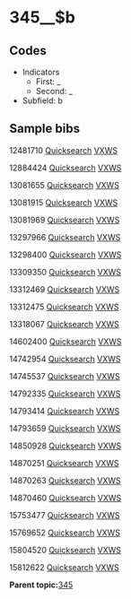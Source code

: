 # 345\_\_$b

## Codes

-   Indicators
    -   First: \_
    -   Second: \_
-   Subfield: b

## Sample bibs

12481710 [Quicksearch](https://search.library.yale.edu/catalog/12481710) [VXWS](http://prodorbis.library.yale.edu:7014/vxws/GetHoldingsService?bibId=12481710)

12884424 [Quicksearch](https://search.library.yale.edu/catalog/12884424) [VXWS](http://prodorbis.library.yale.edu:7014/vxws/GetHoldingsService?bibId=12884424)

13081655 [Quicksearch](https://search.library.yale.edu/catalog/13081655) [VXWS](http://prodorbis.library.yale.edu:7014/vxws/GetHoldingsService?bibId=13081655)

13081915 [Quicksearch](https://search.library.yale.edu/catalog/13081915) [VXWS](http://prodorbis.library.yale.edu:7014/vxws/GetHoldingsService?bibId=13081915)

13081969 [Quicksearch](https://search.library.yale.edu/catalog/13081969) [VXWS](http://prodorbis.library.yale.edu:7014/vxws/GetHoldingsService?bibId=13081969)

13297966 [Quicksearch](https://search.library.yale.edu/catalog/13297966) [VXWS](http://prodorbis.library.yale.edu:7014/vxws/GetHoldingsService?bibId=13297966)

13298400 [Quicksearch](https://search.library.yale.edu/catalog/13298400) [VXWS](http://prodorbis.library.yale.edu:7014/vxws/GetHoldingsService?bibId=13298400)

13309350 [Quicksearch](https://search.library.yale.edu/catalog/13309350) [VXWS](http://prodorbis.library.yale.edu:7014/vxws/GetHoldingsService?bibId=13309350)

13312469 [Quicksearch](https://search.library.yale.edu/catalog/13312469) [VXWS](http://prodorbis.library.yale.edu:7014/vxws/GetHoldingsService?bibId=13312469)

13312475 [Quicksearch](https://search.library.yale.edu/catalog/13312475) [VXWS](http://prodorbis.library.yale.edu:7014/vxws/GetHoldingsService?bibId=13312475)

13318067 [Quicksearch](https://search.library.yale.edu/catalog/13318067) [VXWS](http://prodorbis.library.yale.edu:7014/vxws/GetHoldingsService?bibId=13318067)

14602400 [Quicksearch](https://search.library.yale.edu/catalog/14602400) [VXWS](http://prodorbis.library.yale.edu:7014/vxws/GetHoldingsService?bibId=14602400)

14742954 [Quicksearch](https://search.library.yale.edu/catalog/14742954) [VXWS](http://prodorbis.library.yale.edu:7014/vxws/GetHoldingsService?bibId=14742954)

14745537 [Quicksearch](https://search.library.yale.edu/catalog/14745537) [VXWS](http://prodorbis.library.yale.edu:7014/vxws/GetHoldingsService?bibId=14745537)

14792335 [Quicksearch](https://search.library.yale.edu/catalog/14792335) [VXWS](http://prodorbis.library.yale.edu:7014/vxws/GetHoldingsService?bibId=14792335)

14793414 [Quicksearch](https://search.library.yale.edu/catalog/14793414) [VXWS](http://prodorbis.library.yale.edu:7014/vxws/GetHoldingsService?bibId=14793414)

14793659 [Quicksearch](https://search.library.yale.edu/catalog/14793659) [VXWS](http://prodorbis.library.yale.edu:7014/vxws/GetHoldingsService?bibId=14793659)

14850928 [Quicksearch](https://search.library.yale.edu/catalog/14850928) [VXWS](http://prodorbis.library.yale.edu:7014/vxws/GetHoldingsService?bibId=14850928)

14870251 [Quicksearch](https://search.library.yale.edu/catalog/14870251) [VXWS](http://prodorbis.library.yale.edu:7014/vxws/GetHoldingsService?bibId=14870251)

14870263 [Quicksearch](https://search.library.yale.edu/catalog/14870263) [VXWS](http://prodorbis.library.yale.edu:7014/vxws/GetHoldingsService?bibId=14870263)

14870460 [Quicksearch](https://search.library.yale.edu/catalog/14870460) [VXWS](http://prodorbis.library.yale.edu:7014/vxws/GetHoldingsService?bibId=14870460)

15753477 [Quicksearch](https://search.library.yale.edu/catalog/15753477) [VXWS](http://prodorbis.library.yale.edu:7014/vxws/GetHoldingsService?bibId=15753477)

15769652 [Quicksearch](https://search.library.yale.edu/catalog/15769652) [VXWS](http://prodorbis.library.yale.edu:7014/vxws/GetHoldingsService?bibId=15769652)

15804520 [Quicksearch](https://search.library.yale.edu/catalog/15804520) [VXWS](http://prodorbis.library.yale.edu:7014/vxws/GetHoldingsService?bibId=15804520)

15812622 [Quicksearch](https://search.library.yale.edu/catalog/15812622) [VXWS](http://prodorbis.library.yale.edu:7014/vxws/GetHoldingsService?bibId=15812622)

**Parent topic:**[345](../../tags/345/345.md)

